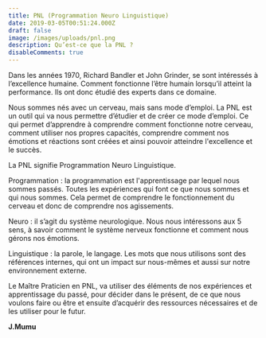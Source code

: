 ```yaml
---
title: PNL (Programmation Neuro Linguistique)
date: 2019-03-05T00:51:24.000Z
draft: false
image: /images/uploads/pnl.png
description: Qu’est-ce que la PNL ?
disableComments: true
---
```

Dans les années 1970, Richard Bandler et John Grinder, se sont intéressés à l’excellence humaine. Comment fonctionne l’être humain lorsqu’il atteint la performance. Ils ont donc étudié des experts dans ce domaine.

Nous sommes nés avec un cerveau, mais sans mode d’emploi. La PNL est un outil qui va nous permettre d’étudier et de créer ce mode d’emploi. Ce qui permet d’apprendre à comprendre comment fonctionne notre cerveau, comment utiliser nos propres capacités, comprendre comment nos émotions et réactions sont créées et ainsi pouvoir atteindre l'excellence et le succès.

La PNL signifie Programmation Neuro Linguistique. 

Programmation : la programmation est l'apprentissage par lequel nous sommes passés. Toutes les expériences qui font ce que nous sommes et qui nous sommes. Cela permet de comprendre le fonctionnement du cerveau et donc de comprendre nos agissements. 

Neuro : il s’agit du système neurologique. Nous nous intéressons aux 5 sens, à savoir comment le système nerveux fonctionne et comment nous gérons nos émotions.

Linguistique : la parole, le langage. Les mots que nous utilisons sont des références internes, qui ont un impact sur nous-mêmes et aussi sur notre environnement externe.

Le Maître Praticien en PNL, va utiliser des éléments de nos expériences et apprentissage du passé, pour décider dans le présent, de ce que nous voulons faire ou être et ensuite d’acquérir des ressources nécessaires et de les utiliser pour le futur.

**J.Mumu**
